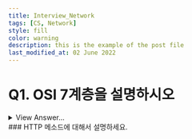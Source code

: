 ```yaml
---
title: Interview_Network
tags: [CS, Network]
style: fill
color: warning
description: this is the example of the post file
last_modified_at: 02 June 2022
---
```


# Q1. OSI 7계층을 설명하시오

<details>
<summary>View Answer...</summary>
<div markdown="1">
> {% include elements/highlight.html text="OSI 7계층이란, 통신 접속에서 완료까지의 과정을 7단계로 정의한 국제 통신 표준 규약" %}

물리 : 전송하는데 필요한 기능을 제공 ( 통신 케이블, 허브 )

데이터링크 : 송/수신 확인. MAC 주소를 가지고 통신함 ( 브릿지, 스위치 )

네트워크 : 패킷을 네트워크 간의 IP를 통해 데이터 전달 ( 라우팅 )

전송 : 두 host 시스템으로부터 발생하는 데이터 흐름 제공

세션 : 통신 시스템 사용자간의 연결을 유지 및 설정함

표현 : 세션 계층 간의 주고받는 인터페이스를 일관성있게 제공

응용 : 사용자가 네트워크에 접근할 수 있도록 서비스 제공

</div>
</details>
### HTTP 메소드에 대해서 설명하세요.
